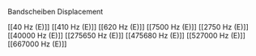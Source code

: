 Bandscheiben Displacement

[[40 Hz (E)]]
[[410 Hz (E)]]
[[620 Hz (E)]]
[[7500 Hz (E)]]
[[2750 Hz (E)]]
[[40000 Hz (E)]]
[[275650 Hz (E)]]
[[475680 Hz (E)]]
[[527000 Hz (E)]]
[[667000 Hz (E)]]